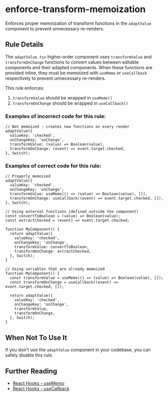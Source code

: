 # enforce-transform-memoization

Enforces proper memoization of transform functions in the `adaptValue` component to prevent unnecessary re-renders.

## Rule Details

The `adaptValue.tsx` higher-order component uses `transformValue` and `transformOnChange` functions to convert values between editable components and their adapted components. When these functions are provided inline, they must be memoized with `useMemo` or `useCallback` respectively to prevent unnecessary re-renders.

This rule enforces:
1. `transformValue` should be wrapped in `useMemo()`
2. `transformOnChange` should be wrapped in `useCallback()`

### Examples of **incorrect** code for this rule:

```tsx
// Not memoized - creates new functions on every render
adaptValue({
  valueKey: 'checked',
  onChangeKey: 'onChange',
  transformValue: (value) => Boolean(value),
  transformOnChange: (event) => event.target.checked,
}, Switch);
```

### Examples of **correct** code for this rule:

```tsx
// Properly memoized
adaptValue({
  valueKey: 'checked',
  onChangeKey: 'onChange',
  transformValue: useMemo(() => (value) => Boolean(value), []),
  transformOnChange: useCallback((event) => event.target.checked, []),
}, Switch);

// Using external functions (defined outside the component)
const convertToBoolean = (value) => Boolean(value);
const extractChecked = (event) => event.target.checked;

function MyComponent() {
  return adaptValue({
    valueKey: 'checked',
    onChangeKey: 'onChange',
    transformValue: convertToBoolean,
    transformOnChange: extractChecked,
  }, Switch);
}

// Using variables that are already memoized
function MyComponent() {
  const transformValue = useMemo(() => (value) => Boolean(value), []);
  const transformOnChange = useCallback((event) => event.target.checked, []);

  return adaptValue({
    valueKey: 'checked',
    onChangeKey: 'onChange',
    transformValue,
    transformOnChange,
  }, Switch);
}
```

## When Not To Use It

If you don't use the `adaptValue` component in your codebase, you can safely disable this rule.

## Further Reading

- [React Hooks - useMemo](https://reactjs.org/docs/hooks-reference.html#usememo)
- [React Hooks - useCallback](https://reactjs.org/docs/hooks-reference.html#usecallback)
